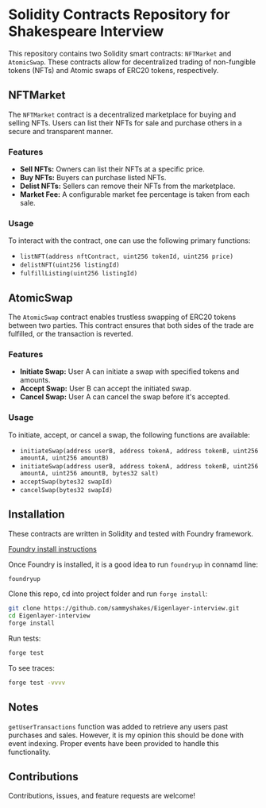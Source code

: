 
# Solidity Contracts Repository for Shakespeare Interview

This repository contains two Solidity smart contracts: `NFTMarket` and `AtomicSwap`. These contracts allow for decentralized trading of non-fungible tokens (NFTs) and Atomic swaps of ERC20 tokens, respectively.

## NFTMarket

The `NFTMarket` contract is a decentralized marketplace for buying and selling NFTs. Users can list their NFTs for sale and purchase others in a secure and transparent manner.

### Features

- **Sell NFTs:** Owners can list their NFTs at a specific price.
- **Buy NFTs:** Buyers can purchase listed NFTs.
- **Delist NFTs:** Sellers can remove their NFTs from the marketplace.
- **Market Fee:** A configurable market fee percentage is taken from each sale.

### Usage

To interact with the contract, one can use the following primary functions:

- `listNFT(address nftContract, uint256 tokenId, uint256 price)`
- `delistNFT(uint256 listingId)`
- `fulfillListing(uint256 listingId)`

## AtomicSwap

The `AtomicSwap` contract enables trustless swapping of ERC20 tokens between two parties. This contract ensures that both sides of the trade are fulfilled, or the transaction is reverted.

### Features

- **Initiate Swap:** User A can initiate a swap with specified tokens and amounts.
- **Accept Swap:** User B can accept the initiated swap.
- **Cancel Swap:** User A can cancel the swap before it's accepted.

### Usage

To initiate, accept, or cancel a swap, the following functions are available:

- `initiateSwap(address userB, address tokenA, address tokenB, uint256 amountA, uint256 amountB)`
- `initiateSwap(address userB, address tokenA, address tokenB, uint256 amountA, uint256 amountB, bytes32 salt)`
- `acceptSwap(bytes32 swapId)`
- `cancelSwap(bytes32 swapId)`

## Installation

These contracts are written in Solidity and tested with Foundry framework.

[Foundry install instructions](https://book.getfoundry.sh/getting-started/installation)

Once Foundry is installed, it is a good idea to run `foundryup` in connamd line:

```bash
foundryup
```

Clone this repo, cd into project folder and run `forge install`:

```bash
git clone https://github.com/sammyshakes/Eigenlayer-interview.git
cd Eigenlayer-interview
forge install
```

Run tests:
```bash
forge test 
```

To see traces:
```bash
forge test -vvvv
```

## Notes
`getUserTransactions` function was added to retrieve any users past purchases and sales. However, it is my opinion this should be done with event indexing. Proper events have been provided to handle this functionality.


## Contributions

Contributions, issues, and feature requests are welcome!
